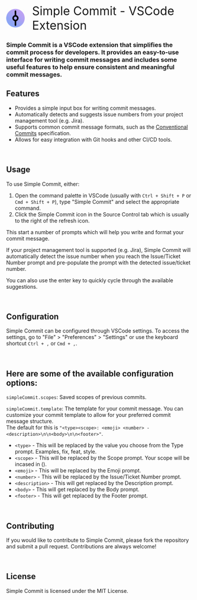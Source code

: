 <div style="display: flex; align-items: center; gap: 20px; margin-bottom: 1rem;">
    <img src="assets/icon.png" width="50px" alt="simple commit">
    <div style="font-size: 2rem;">Simple Commit - VSCode Extension</div>
</div>

### Simple Commit is a VSCode extension that simplifies the commit process for developers. It provides an easy-to-use interface for writing commit messages and includes some useful features to help ensure consistent and meaningful commit messages.

## Features

- Provides a simple input box for writing commit messages.
- Automatically detects and suggests issue numbers from your project management tool (e.g. Jira).
- Supports common commit message formats, such as the [Conventional Commits](https://www.conventionalcommits.org/en/v1.0.0/) specification.
- Allows for easy integration with Git hooks and other CI/CD tools.

<br>

## Usage

To use Simple Commit, either: 
1. Open the command palette in VSCode (usually with `Ctrl + Shift + P` or `Cmd + Shift + P`), type "Simple Commit" and select the appropriate command. 
2. Click the Simple Commit icon in the Source Control tab which is usually to the right of the refresh icon.

This start a number of prompts which will help you write and format your commit message.

If your project management tool is supported (e.g. Jira), Simple Commit will automatically detect the issue number when you reach the Issue/Ticket Number prompt and pre-populate the prompt with the detected issue/ticket number.

You can also use the enter key to quickly cycle through the available suggestions.

<br>

## Configuration

Simple Commit can be configured through VSCode settings. To access the settings, go to "File" > "Preferences" > "Settings" or use the keyboard shortcut `Ctrl + ,` or `Cmd + ,`.

<br>

## Here are some of the available configuration options:

`simpleCommit.scopes`: Saved scopes of previous commits.

`simpleCommit.template`: The template for your commit message. You can customize your commit template to allow for your preferred commit message structure.
<br>
The default for this is `"<type><scope>: <emoji> <number> - <description>\n\n<body>\n\n<footer>"`.
- `<type>` - This will be replaced by the value you choose from the Type prompt. Examples, fix, feat, style.
- `<scope>` - This will be replaced by the Scope prompt. Your scope will be incased in ().
- `<emoji>` - This will be replaced by the Emoji prompt.
- `<number>` - This will be replaced by the Issue/Ticket Number prompt.
- `<description>` - This will get replaced by the Description prompt.
- `<body>` - This will get replaced by the Body prompt.
- `<footer>` - This will get replaced by the Footer prompt.

<br>

## Contributing

If you would like to contribute to Simple Commit, please fork the repository and submit a pull request. Contributions are always welcome!

<br>

## License
Simple Commit is licensed under the MIT License.